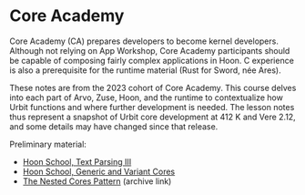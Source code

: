 # Core Academy

Core Academy (CA) prepares developers to become kernel developers.  Although not relying on App Workshop, Core Academy participants should be capable of composing fairly complex applications in Hoon.  C experience is also a prerequisite for the runtime material (Rust for Sword, née Ares).

These notes are from the 2023 cohort of Core Academy.  This course delves into each part of Arvo, Zuse, Hoon, and the runtime to contextualize how Urbit functions and where further development is needed.  The lesson notes thus represent a snapshot of Urbit core development at 412 K and Vere 2.12, and some details may have changed since that release.

Preliminary material:

- [Hoon School, Text Parsing III](../hoon-school/Q2-parsing.md)
- [Hoon School, Generic and Variant Cores](../hoon-school/R-metals.md)
- [The Nested Cores Pattern](https://developers.urbit.org/blog/nested-core-pattern) (archive link)
